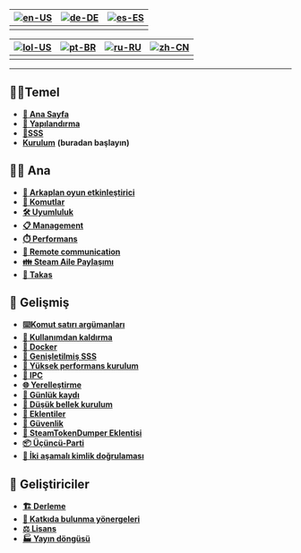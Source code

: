 | [![en-US](https://raw.githubusercontent.com/hjnilsson/country-flags/master/png100px/us.png)](https://github.com/JustArchiNET/ArchiSteamFarm/wiki/Home) | [![de-DE](https://raw.githubusercontent.com/hjnilsson/country-flags/master/png100px/de.png)](https://github.com/JustArchiNET/ArchiSteamFarm/wiki/Home-de-DE) | [![es-ES](https://raw.githubusercontent.com/hjnilsson/country-flags/master/png100px/es.png)](https://github.com/JustArchiNET/ArchiSteamFarm/wiki/Home-es-ES) |
| ------------------------------------------------------------------------------------------------------------------------------------------------------ | ------------------------------------------------------------------------------------------------------------------------------------------------------------ | ------------------------------------------------------------------------------------------------------------------------------------------------------------ |
|                                                                                                                                                        |                                                                                                                                                              |                                                                                                                                                              |

| [![lol-US](https://raw.githubusercontent.com/JustArchiNET/ArchiSteamFarm/main/resources/lol-US.png)](https://github.com/JustArchiNET/ArchiSteamFarm/wiki/Home-lol-US) | [![pt-BR](https://raw.githubusercontent.com/hjnilsson/country-flags/master/png100px/br.png)](https://github.com/JustArchiNET/ArchiSteamFarm/wiki/Home-pt-BR) | [![ru-RU](https://raw.githubusercontent.com/hjnilsson/country-flags/master/png100px/ru.png)](https://github.com/JustArchiNET/ArchiSteamFarm/wiki/Home-ru-RU) | [![zh-CN](https://raw.githubusercontent.com/hjnilsson/country-flags/master/png100px/cn.png)](https://github.com/JustArchiNET/ArchiSteamFarm/wiki/Home-zh-CN) |
| --------------------------------------------------------------------------------------------------------------------------------------------------------------------- | ------------------------------------------------------------------------------------------------------------------------------------------------------------ | ------------------------------------------------------------------------------------------------------------------------------------------------------------ | ------------------------------------------------------------------------------------------------------------------------------------------------------------ |
|                                                                                                                                                                       |                                                                                                                                                              |                                                                                                                                                              |                                                                                                                                                              |

***

## 👨‍🏫Temel

* **[🏡 Ana Sayfa](https://github.com/JustArchiNET/ArchiSteamFarm/wiki/Home)**
* **[🔧 Yapılandırma](https://github.com/JustArchiNET/ArchiSteamFarm/wiki/Configuration)**
* **[💬SSS](https://github.com/JustArchiNET/ArchiSteamFarm/wiki/FAQ)**
* **[Kurulum](https://github.com/JustArchiNET/ArchiSteamFarm/wiki/Setting-up)** **(buradan başlayın)**


## 👨‍🎓️ Ana

* **[👥 Arkaplan oyun etkinleştirici](https://github.com/JustArchiNET/ArchiSteamFarm/wiki/Background-games-redeemer)**
* **[📢 Komutlar](https://github.com/JustArchiNET/ArchiSteamFarm/wiki/Commands)**
* **[🛠️ Uyumluluk](https://github.com/JustArchiNET/ArchiSteamFarm/wiki/Compatibility)**
* **[📋 Management](https://github.com/JustArchiNET/ArchiSteamFarm/wiki/Management)**
* **[⏱️ Performans](https://github.com/JustArchiNET/ArchiSteamFarm/wiki/Performance)**
* **[📡 Remote communication](https://github.com/JustArchiNET/ArchiSteamFarm/wiki/Remote-communication)**
* **[👪 Steam Aile Paylaşımı](https://github.com/JustArchiNET/ArchiSteamFarm/wiki/Steam-Family-Sharing)**
* **[🔄 Takas](https://github.com/JustArchiNET/ArchiSteamFarm/wiki/Trading)**


## 🧙 Gelişmiş

* **[⌨️Komut satırı argümanları](https://github.com/JustArchiNET/ArchiSteamFarm/wiki/Command-line-arguments)**
* **[🚧 Kullanımdan kaldırma](https://github.com/JustArchiNET/ArchiSteamFarm/wiki/Deprecation)**
* **[🐳 Docker](https://github.com/JustArchiNET/ArchiSteamFarm/wiki/Docker)**
* **[🤔 Genişletilmiş SSS](https://github.com/JustArchiNET/ArchiSteamFarm/wiki/Extended-FAQ)**
* **[🚀 Yüksek performans kurulum](https://github.com/JustArchiNET/ArchiSteamFarm/wiki/High-performance-setup)**
* **[🔗 IPC](https://github.com/JustArchiNET/ArchiSteamFarm/wiki/IPC)**
* **[🌐 Yerelleştirme](https://github.com/JustArchiNET/ArchiSteamFarm/wiki/Localization)**
* **[📝 Günlük kaydı](https://github.com/JustArchiNET/ArchiSteamFarm/wiki/Logging)**
* **[💾 Düşük bellek kurulum](https://github.com/JustArchiNET/ArchiSteamFarm/wiki/Low-memory-setup)**
* **[🔌 Eklentiler](https://github.com/JustArchiNET/ArchiSteamFarm/wiki/Plugins)**
* **[🔐 Güvenlik](https://github.com/JustArchiNET/ArchiSteamFarm/wiki/Security)**
* **[🧩 SteamTokenDumper Eklentisi](https://github.com/JustArchiNET/ArchiSteamFarm/wiki/SteamTokenDumperPlugin)**
* **[📦 Üçüncü-Parti](https://github.com/JustArchiNET/ArchiSteamFarm/wiki/Third-party)**
* **[📵 İki aşamalı kimlik doğrulaması](https://github.com/JustArchiNET/ArchiSteamFarm/wiki/Two-factor-authentication)**


## 👷 Geliştiriciler

* **[🏗️ Derleme](https://github.com/JustArchiNET/ArchiSteamFarm/wiki/Compilation)**
* **[🤝 Katkıda bulunma yönergeleri](https://github.com/JustArchiNET/ArchiSteamFarm/blob/main/.github/CONTRIBUTING.md)**
* **[⚖️ Lisans](https://github.com/JustArchiNET/ArchiSteamFarm/wiki/License)**
* **[🏭 Yayın döngüsü](https://github.com/JustArchiNET/ArchiSteamFarm/wiki/Release-cycle)**